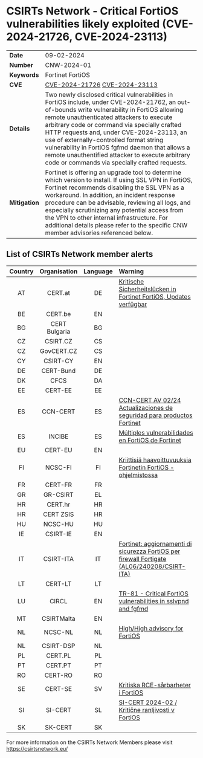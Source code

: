 # CSIRTs Network - Critical FortiOS vulnerabilities likely exploited (CVE-2024-21726, CVE-2024-23113)

|   |   |
|---|---|
| **Date** | 09-02-2024 |
| **Number** | CNW-2024-01 | 
| **Keywords** | Fortinet FortiOS | 
| **CVE** | [CVE-2024-21726](https://www.fortiguard.com/psirt/FG-IR-24-015) [CVE-2024-23113](https://www.fortiguard.com/psirt/FG-IR-24-029) | 
| **Details** | Two newly disclosed critical vulnerabilities in FortiOS include, under CVE-2024-21762, an out-of-bounds write vulnerability in FortiOS allowing remote unauthenticated attackers to execute arbitrary code or command via specially crafted HTTP requests and, under CVE-2024-23113, an use of externally-controlled format string vulnerability in FortiOS fgfmd daemon that allows a remote unauthentified attacker to execute arbitrary code or commands via specially crafted requests. |
| **Mitigation** | Fortinet is offering an upgrade tool to determine which version to install. If using SSL VPN in FortiOS, Fortinet recommends disabling the SSL VPN as a workaround. In addition, an incident response procedure can be advisable, reviewing all logs, and especially scrutinizing any potential access from the VPN to other internal infrastructure. For additional details please refer to the specific CNW member advisories referenced below. |

## List of CSIRTs Network member alerts

| Country | Organisation | Language | Warning |
| :-----: | :----------: | :------: | :------ | 
| AT | CERT.at | DE | [Kritische Sicherheitslücken in Fortinet FortiOS, Updates verfügbar](https://cert.at/de/warnungen/2024/2/kritische-sicherheitslucken-in-fortinet-fortios-updates-verfugbar) |
| BE | CERT.be | EN | |
| BG | CERT Bulgaria | BG | |
| CZ | CSIRT.CZ | CS | |
| CZ | GovCERT.CZ | CS | |
| CY | CSIRT-CY | EN | |
| DE | CERT-Bund | DE | |
| DK | CFCS | DA | |
| EE | CERT-EE | EE | |
| ES | CCN-CERT | ES | [CCN-CERT AV 02/24 Actualizaciones de seguridad para productos Fortinet](https://www.ccn-cert.cni.es/es/seguridad-al-dia/avisos-ccn-cert/12896-ccn-cert-av-02-24-actualizaciones-de-seguridad-para-productos-fortinet.html)|
| ES | INCIBE | ES | [Múltiples vulnerabilidades en FortiOS de Fortinet](https://www.incibe.es/incibe-cert/alerta-temprana/avisos/multiples-vulnerabilidades-en-fortios-de-fortinet) |
| EU | CERT-EU | EN | |
| FI | NCSC-FI | FI | [Kriittisiä haavoittuvuuksia Fortinetin FortiOS -ohjelmistossa](https://www.kyberturvallisuuskeskus.fi/fi/haavoittuvuus_8/2024) |
| FR | CERT-FR | FR | |
| GR | GR-CSIRT | EL | |
| HR | CERT.hr | HR | |
| HR | CERT ZSIS | HR | |
| HU | NCSC-HU | HU | |
| IE | CSIRT-IE | EN | |
| IT | CSIRT-ITA | IT | [Fortinet: aggiornamenti di sicurezza FortiOS per firewall Fortigate (AL06/240208/CSIRT-ITA)](https://www.csirt.gov.it/contenuti/fortinet-aggiornamenti-di-sicurezza-fortios-per-firewall-fortigate-al06-240208-csirt-ita) |
| LT | CERT-LT | LT | |
| LU | CIRCL | EN | [TR-81 - Critical FortiOS vulnerabilities in sslvpnd and fgfmd](https://www.circl.lu/pub/tr-81/ ) |
| MT | CSIRTMalta | EN | |
| NL | NCSC-NL | NL | [High/High advisory for FortiOS](https://www.ncsc.nl/actueel/advisory?id=NCSC-2024-0058) |
| NL | CSIRT-DSP | NL | |
| PL | CERT.PL | PL | |
| PT | CERT.PT | PT | |
| RO | CERT-RO | RO | |
| SE | CERT-SE | SV | [Kritiska RCE-sårbarheter i FortiOS](https://www.cert.se/2024/02/kritiska-rce-sarbarheter-i-fortios.html) |
| SI | SI-CERT | SL | [SI-CERT 2024-02 / Kritične ranljivosti v FortiOS](https://www.cert.si/si-cert-2024-02/) |
| SK | SK-CERT | SK | |

 

For more information on the CSIRTs Network Members please visit https://csirtsnetwork.eu/ 
